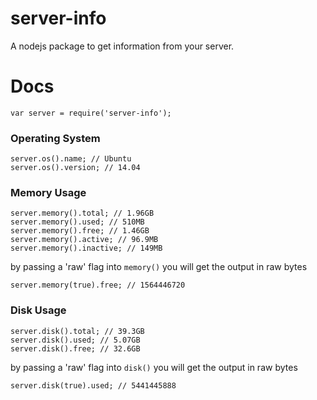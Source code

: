 server-info
===========

A nodejs package to get information from your server.


Docs
=======

    var server = require('server-info');


### Operating System

    server.os().name; // Ubuntu
    server.os().version; // 14.04

### Memory Usage

    server.memory().total; // 1.96GB
    server.memory().used; // 510MB
    server.memory().free; // 1.46GB
    server.memory().active; // 96.9MB
    server.memory().inactive; // 149MB

by passing a 'raw' flag into `memory()` you will get the output in raw bytes

    server.memory(true).free; // 1564446720

### Disk Usage

    server.disk().total; // 39.3GB
    server.disk().used; // 5.07GB
    server.disk().free; // 32.6GB

by passing a 'raw' flag into `disk()` you will get the output in raw bytes

    server.disk(true).used; // 5441445888
    
